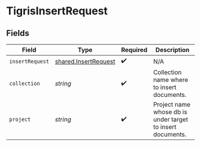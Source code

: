 # TigrisInsertRequest


## Fields

| Field                                                               | Type                                                                | Required                                                            | Description                                                         |
| ------------------------------------------------------------------- | ------------------------------------------------------------------- | ------------------------------------------------------------------- | ------------------------------------------------------------------- |
| `insertRequest`                                                     | [shared.InsertRequest](../../../sdk/models/shared/insertrequest.md) | :heavy_check_mark:                                                  | N/A                                                                 |
| `collection`                                                        | *string*                                                            | :heavy_check_mark:                                                  | Collection name where to insert documents.                          |
| `project`                                                           | *string*                                                            | :heavy_check_mark:                                                  | Project name whose db is under target to insert documents.          |
